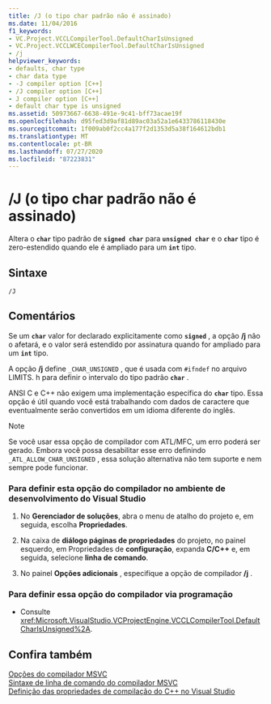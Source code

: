 ```yaml
---
title: /J (o tipo char padrão não é assinado)
ms.date: 11/04/2016
f1_keywords:
- VC.Project.VCCLCompilerTool.DefaultCharIsUnsigned
- VC.Project.VCCLWCECompilerTool.DefaultCharIsUnsigned
- /j
helpviewer_keywords:
- defaults, char type
- char data type
- -J compiler option [C++]
- /J compiler option [C++]
- J compiler option [C++]
- default char type is unsigned
ms.assetid: 50973667-6638-491e-9c41-bff73acae19f
ms.openlocfilehash: d95fed3d9af81d89ac03a52a1e6433786118430e
ms.sourcegitcommit: 1f009ab0f2cc4a177f2d1353d5a38f164612bdb1
ms.translationtype: MT
ms.contentlocale: pt-BR
ms.lasthandoff: 07/27/2020
ms.locfileid: "87223831"
---
```

# <a name="j-default-char-type-is-unsigned"></a>/J (o tipo char padrão não é assinado)

Altera o **`char`** tipo padrão de **`signed char`** para **`unsigned char`** e o **`char`** tipo é zero-estendido quando ele é ampliado para um **`int`** tipo.

## <a name="syntax"></a>Sintaxe

```
/J
```

## <a name="remarks"></a>Comentários

Se um **`char`** valor for declarado explicitamente como **`signed`** , a opção **/j** não o afetará, e o valor será estendido por assinatura quando for ampliado para um **`int`** tipo.

A opção **/j** define `_CHAR_UNSIGNED` , que é usada com `#ifndef` no arquivo LIMITS. h para definir o intervalo do tipo padrão **`char`** .

ANSI C e C++ não exigem uma implementação específica do **`char`** tipo. Essa opção é útil quando você está trabalhando com dados de caractere que eventualmente serão convertidos em um idioma diferente do inglês.

> [!NOTE]
> Se você usar essa opção de compilador com ATL/MFC, um erro poderá ser gerado. Embora você possa desabilitar esse erro definindo `_ATL_ALLOW_CHAR_UNSIGNED` , essa solução alternativa não tem suporte e nem sempre pode funcionar.

### <a name="to-set-this-compiler-option-in-the-visual-studio-development-environment"></a>Para definir esta opção do compilador no ambiente de desenvolvimento do Visual Studio

1. No **Gerenciador de soluções**, abra o menu de atalho do projeto e, em seguida, escolha **Propriedades**.

1. Na caixa de **diálogo páginas de propriedades** do projeto, no painel esquerdo, em Propriedades de **configuração**, expanda **C/C++** e, em seguida, selecione **linha de comando**.

1. No painel **Opções adicionais** , especifique a opção de compilador **/j** .

### <a name="to-set-this-compiler-option-programmatically"></a>Para definir essa opção do compilador via programação

- Consulte <xref:Microsoft.VisualStudio.VCProjectEngine.VCCLCompilerTool.DefaultCharIsUnsigned%2A>.

## <a name="see-also"></a>Confira também

[Opções do compilador MSVC](compiler-options.md)<br/>
[Sintaxe de linha de comando do compilador MSVC](compiler-command-line-syntax.md)<br/>
[Definição das propriedades de compilação do C++ no Visual Studio](../working-with-project-properties.md)
